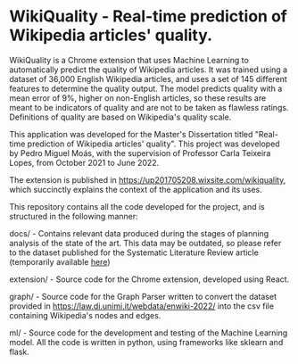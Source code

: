 # WikiQuality - Real-time prediction of Wikipedia articles' quality.

WikiQuality is a Chrome extension that uses Machine Learning to automatically predict the quality of Wikipedia articles. It was trained using a dataset of 36,000 English Wikipedia articles, and uses a set of 145 different features to determine the quality output. The model predicts quality with a mean error of 9%, higher on non-English articles, so these results are meant to be indicators of quality and are not to be taken as flawless ratings. Definitions of quality are based on Wikipedia's quality scale.​

This application was developed for the Master's Dissertation titled "Real-time prediction of Wikipedia articles' quality". This project was developed by Pedro Miguel Moás, with the supervision of Professor Carla Teixeira Lopes, from October 2021 to June 2022.

The extension is published in https://up201705208.wixsite.com/wikiquality, which succinctly explains the context of the application and its uses.

This repository contains all the code developed for the project, and is structured in the following manner:

docs/ - Contains relevant data produced during the stages of planning analysis of the state of the art. This data may be outdated, so please refer to the dataset published for the Systematic Literature Review article (temporarily available [here](https://drive.google.com/drive/folders/1t1ojqrEV98zmHWY1WCgmwwuaQwBVcWca?usp=sharing))

extension/ - Source code for the Chrome extension, developed using React.

graph/ - Source code for the Graph Parser written to convert the dataset provided in https://law.di.unimi.it/webdata/enwiki-2022/ into the csv file containing Wikipedia's nodes and edges.

ml/ - Source code for the development and testing of the Machine Learning model. All the code is written in python, using frameworks like sklearn and flask.


